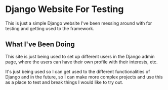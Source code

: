 # Django Website For Testing

This is just a simple Django website I've been messing around with for testing and getting used to the framework.

## What I've Been Doing

This site is just being used to set up different users in the Django admin page, where the users can have their own profile with their interests, etc.

It's just being used so I can get used to the different functionalities of Django and in the future, so I can make more complex projects and use this as a place to test and break things I would like to try out.
